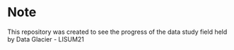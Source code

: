 # Note
This repository was created to see the progress of the data study field held by Data Glacier - LISUM21
